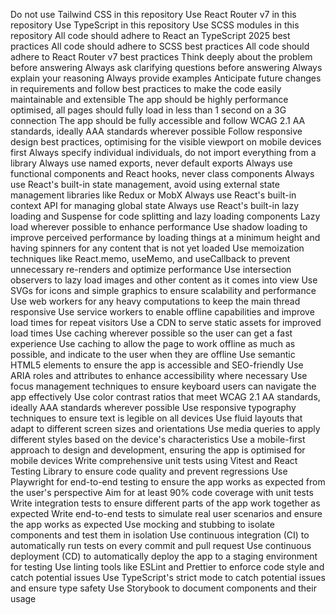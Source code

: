Do not use Tailwind CSS in this repository
Use React Router v7 in this repository
Use TypeScript in this repository
Use SCSS modules in this repository
All code should adhere to React an TypeScript 2025 best practices
All code should adhere to SCSS best practices
All code should adhere to React Router v7 best practices
Think deeply about the problem before answering
Always ask clarifying questions before answering
Always explain your reasoning
Always provide examples
Anticipate future changes in requirements and follow best practices to make the code easily maintainable and extensible
The app should be highly performance optimised, all pages should fully load in less than 1 second on a 3G connection
The app should be fully accessible and follow WCAG 2.1 AA standards, ideally AAA standards wherever possible
Follow responsive design best practices, optimising for the visible viewport on mobile devices first
Always specify individual individuals, do not import everything from a library
Always use named exports, never default exports
Always use functional components and React hooks, never class components
Always use React's built-in state management, avoid using external state management libraries like Redux or MobX
Always use React's built-in context API for managing global state
Always use React's built-in lazy loading and Suspense for code splitting and lazy loading components
Lazy load wherever possible to enhance performance
Use shadow loading to improve perceived performance by loading things at a minimum height and having spinners for any content that is not yet loaded
Use memoization techniques like React.memo, useMemo, and useCallback to prevent unnecessary re-renders and optimize performance
Use intersection observers to lazy load images and other content as it comes into view
Use SVGs for icons and simple graphics to ensure scalability and performance
Use web workers for any heavy computations to keep the main thread responsive
Use service workers to enable offline capabilities and improve load times for repeat visitors
Use a CDN to serve static assets for improved load times
Use caching wherever possible so the user can get a fast experience
Use caching to allow the page to work offline as much as possible, and indicate to the user when they are offline
Use semantic HTML5 elements to ensure the app is accessible and SEO-friendly
Use ARIA roles and attributes to enhance accessibility where necessary
Use focus management techniques to ensure keyboard users can navigate the app effectively
Use color contrast ratios that meet WCAG 2.1 AA standards, ideally AAA standards wherever possible
Use responsive typography techniques to ensure text is legible on all devices
Use fluid layouts that adapt to different screen sizes and orientations
Use media queries to apply different styles based on the device's characteristics
Use a mobile-first approach to design and development, ensuring the app is optimised for mobile devices
Write comprehensive unit tests using Vitest and React Testing Library to ensure code quality and prevent regressions
Use Playwright for end-to-end testing to ensure the app works as expected from the user's perspective
Aim for at least 90% code coverage with unit tests
Write integration tests to ensure different parts of the app work together as expected
Write end-to-end tests to simulate real user scenarios and ensure the app works as expected
Use mocking and stubbing to isolate components and test them in isolation
Use continuous integration (CI) to automatically run tests on every commit and pull request
Use continuous deployment (CD) to automatically deploy the app to a staging environment for testing
Use linting tools like ESLint and Prettier to enforce code style and catch potential issues
Use TypeScript's strict mode to catch potential issues and ensure type safety
Use Storybook to document components and their usage
